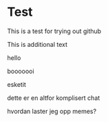 # Test
This is a test for trying out github

This is additional text

hello


booooooi

esketit

dette er en altfor komplisert chat

hvordan laster jeg opp memes?

